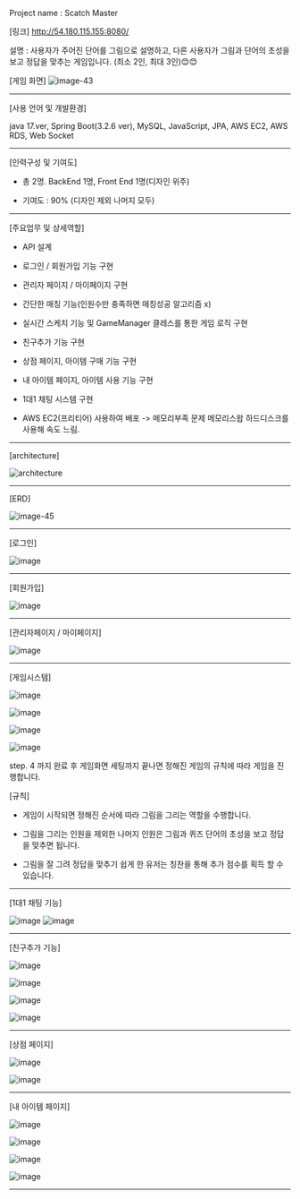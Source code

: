 Project name : Scatch Master  

[링크]
http://54.180.115.155:8080/


설명 : 사용자가 주어진 단어를 그림으로 설명하고, 다른 사용자가 그림과 단어의 초성을보고 정답을 맞추는 게임입니다.
(최소 2인, 최대 3인)😊😊


[게임 화면]
![image-43](https://github.com/user-attachments/assets/cba43cd0-dd12-4d5d-8a00-87b669f21574)


-------------------------------------------------------------------------------------------------------------

[사용 언어 및 개발환경]

java 17.ver, Spring Boot(3.2.6 ver), MySQL, JavaScript, JPA, AWS EC2, AWS RDS, Web Socket 

-------------------------------------------------------------------------------------------------------------

[인력구성 및 기여도]

 - 총 2명. BackEnd 1명, Front End 1명(디자인 위주)

 - 기여도 : 90% (디자인 제외 나머지 모두)

-------------------------------------------------------------------------------------------------------------

[주요업무 및 상세역할]

- API 설계

- 로그인 / 회원가입 기능 구현

- 관리자 페이지 / 마이페이지 구현

- 간단한 매칭 기능(인원수만 충족하면 매칭성공 알고리즘 x)

- 실시간 스케치 기능 및 GameManager 클레스를 통한 게임 로직 구현

- 친구추가 기능 구현

- 상점 페이지, 아이템 구매 기능 구현

- 내 아이템 페이지, 아이템 사용 기능 구현

- 1대1 채팅 시스템 구현

- AWS EC2(프리티어) 사용하여 배포 -> 메모리부족 문제 메모리스왑 하드디스크를 사용해 속도 느림.

-------------------------------------------------------------------------------------------------------------

[architecture]

![architecture](https://github.com/user-attachments/assets/96c97e61-6679-470f-a196-4d7632ea000a)

-------------------------------------------------------------------------------------------------------------

[ERD]

![image-45](https://github.com/user-attachments/assets/5ef5bda2-a09b-4efa-93a8-2ddf0d0a7f5c)

-------------------------------------------------------------------------------------------------------------

[로그인]

![image](https://github.com/user-attachments/assets/91489c82-ba5c-4f6d-9206-0c5564511aa6)

-------------------------------------------------------------------------------------------------------------

[회원가입]

![image](https://github.com/user-attachments/assets/831139c1-648a-43d3-bc73-6254aeec26bb)

-------------------------------------------------------------------------------------------------------------

[관리자페이지 / 마이페이지]

![image](https://github.com/user-attachments/assets/df0302ac-947e-4b00-971c-581e18fe2cef)

-------------------------------------------------------------------------------------------------------------

[게임시스템]

![image](https://github.com/user-attachments/assets/5f6374f6-7fa1-465b-b18a-bed5a084939b)

![image](https://github.com/user-attachments/assets/cc312e91-b91d-4336-8521-9379b8e74a36)

![image](https://github.com/user-attachments/assets/ddbce86e-1130-4dbb-8aec-4da411664615)

![image](https://github.com/user-attachments/assets/9ea8cb48-4517-4e3c-a12a-7f0d85c31b0f)

step. 4 까지 완료 후 게임화면 세팅까지 끝나면 정해진 게임의 규칙에 따라 게임을 진행합니다.


[규칙]

- 게임이 시작되면 정해진 순서에 따라 그림을 그리는 역할을 수행합니다.

- 그림을 그리는 인원을 제외한 나머지 인원은 그림과 퀴즈 단어의 초성을 보고 정답을 맞추면 됩니다.

- 그림을 잘 그려 정답을 맞추기 쉽게 한 유저는 칭찬을 통해 추가 점수를 획득 할 수 있습니다.

-------------------------------------------------------------------------------------------------------------

[1대1 채팅 기능]

![image](https://github.com/user-attachments/assets/6fdf23f6-46ca-40c9-bde1-3d2a75c5b32c)
![image](https://github.com/user-attachments/assets/0770170b-42a9-46e9-92e9-8a981e699010)

-------------------------------------------------------------------------------------------------------------

[친구추가 기능]

![image](https://github.com/user-attachments/assets/574b0146-2aea-428d-b3f2-7b190c43918a)

![image](https://github.com/user-attachments/assets/a79ee837-cf10-45db-b84b-73b881e0eae8)

![image](https://github.com/user-attachments/assets/93cc1da7-9299-462b-b450-1cdaa1c55bac)

![image](https://github.com/user-attachments/assets/13726090-6818-448e-8a01-056021d5878f)

-------------------------------------------------------------------------------------------------------------

[상점 페이지]

![image](https://github.com/user-attachments/assets/008b2bdb-bb75-429b-8e89-c37726424905)

![image](https://github.com/user-attachments/assets/2e407141-a6d6-4eb6-bad8-b4d85c5f0fe7)

-------------------------------------------------------------------------------------------------------------

[내 아이템 페이지]

![image](https://github.com/user-attachments/assets/d956003e-2336-4ce8-a912-68f152cc7808)

![image](https://github.com/user-attachments/assets/c278770a-20b0-4665-8dec-49190c2d9898)

![image](https://github.com/user-attachments/assets/85705b4d-d57f-4085-a1a8-aef03c40ae4f)

![image](https://github.com/user-attachments/assets/053539cb-f4ce-4d35-96c5-35ad1d0437cd)

-------------------------------------------------------------------------------------------------------------



